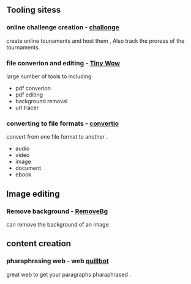 ## Tooling sitess 

### online challenge creation - [challonge](https://challonge.com/search/all)

create online tounaments and host them , Also track the proress of the tournaments. 


### file converion and editing - [Tiny Wow](https://tinywow.com/)

large number of tools  to including 

- pdf converion 
- pdf editing 
- background removal 
- url tracer 

### converting to file formats - [convertio](https://convertio.co/)

convert from one file format to another . 

- audio 
- video 
- image 
- document 
- ebook

## Image editing 

### Remove background - [RemoveBg](https://www.remove.bg/)

can remove the background of an image 


## content creation

### pharaphrasing web  - web [quillbot](https://quillbot.com/?utm_medium=paid_search&utm_source=google&utm_campaign=paraphrase_developing_brand&campaign_type=search)

great web to get your paragraphs pharaphrased . 

